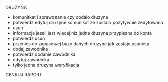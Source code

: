DRUZYNA
- komunitkat i sprawdzanie czy dodało druzyne
- potwierdz edytuj druzyne komunikat ze zostala pozytywnie zedytowana
- usun
- informacja jezeli jest wiecej niz jedna druzyna przypisana do konta
- potwierdz usun
- przenies do zapasowej bazy danych druzyne jak zostaje usunieta
- dodaj zawodnika
- potwierdz dodanie zawodnika
- edytuj zawodnika
- tylko jedna druzyna weryfikacja

GENRUJ RAPORT
